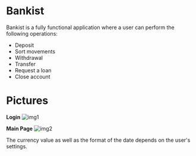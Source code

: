 # Bankist

Bankist is a fully functional application where a user can perform the following operations: 
* Deposit
* Sort movements
* Withdrawal
* Transfer
* Request a loan
* Close account


# Pictures

<b>Login</b>
![img1](https://github.com/evtimov-ptr/JavaScript/blob/main/Bankist/assets/img1.png)

<b>Main Page</b>
![img2](https://github.com/evtimov-ptr/JavaScript/blob/main/Bankist/assets/img2.png)

The currency value as well as the format of the date depends on the user's settings.
